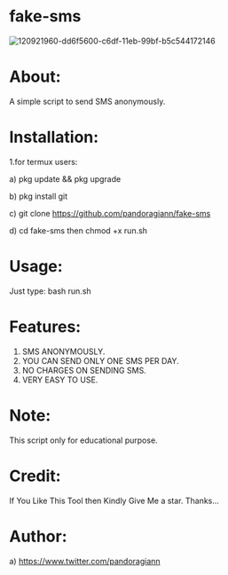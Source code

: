 # fake-sms
![120921960-dd6f5600-c6df-11eb-99bf-b5c544172146](https://user-images.githubusercontent.com/122471110/212311851-e96ad15c-6da1-4f9d-a9f1-09aa7886fa61.png) 

# About:

A simple script to send SMS anonymously.

# Installation:

1.for termux users:

  a) pkg update && pkg upgrade

  b) pkg install git

  c) git clone https://github.com/pandoragiann/fake-sms

  d) cd fake-sms then chmod +x run.sh

# Usage:

   Just type:  bash run.sh

# Features:

  1. SMS ANONYMOUSLY.
  2. YOU CAN SEND ONLY ONE SMS PER DAY.
  3. NO CHARGES ON SENDING SMS.
  4. VERY EASY TO USE.

# Note:

  This script only for educational purpose.

# Credit:

  If You Like This Tool then Kindly Give Me a star. Thanks...

# Author:

  a) https://www.twitter.com/pandoragiann
